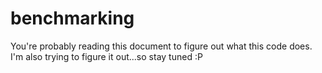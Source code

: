 # benchmarking

You're probably reading this document to figure out what this code does. 
I'm also trying to figure it out...so stay tuned :P
